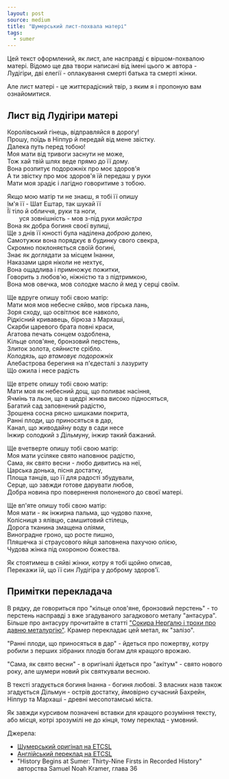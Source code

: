 ```yaml
---
layout: post
source: medium
title: "Шумерський лист-похвала матері"
tags:
  - sumer
---
```

Цей текст оформлений, як лист, але насправді є віршом-похвалою матері.
Відомо ще два твори написані від імені цього ж автора - Лудігіри, дві елегії - оплакування смерті батька та смерті жінки.

Але лист матері - це життєрадісний твір, з яким я і пропоную вам ознайомитися.

## Лист від Лудігіри матері

Королівський гінець, відправляйся в дорогу!  
Прошу, поїдь в Ніппур й передай від мене звістку.  
Далека путь перед тобою!  
Моя мати від тривоги заснути не може,  
Тож хай твій шлях веде прямо до її дому.  
Вона розпитує подорожніх про моє здоров'я  
А ти звістку про моє здоров'я їй передаш у руки   
Мати моя зрадіє і лагідно говоритиме з тобою.  
  
Якщо мою матір ти не знаєш, я тобі її опишу  
Ім'я її - Шат Ештар, так шукай її  
Її тіло й обличчя, руки та ноги,  
  уся зовнішність - мов з-під руки _майстра_  
Вона як добра богиня своєї вулиці,  
Ще з днів її юності була наділена _доброю_ долею,  
Самотужки вона порядкує в будинку свого свекра,  
Скромно поклоняється своїй богині,  
Знає як доглядати за місцем Інанни,  
Наказами царя ніколи не нехтує,  
Вона ощадлива і примножує пожитки,  
Говорить з любов'ю, ніжністю та з підтримкою,  
Вона мов овечка, мов солодке масло й мед у серці своїм.  
  
Ще вдруге опишу тобі свою матір:  
Мати моя мов небесне сяйво, мов гірська лань,  
Зоря сходу, що освітлює все навколо,  
Рідкісний кривавець, бірюза з Мархаші,  
Скарби царевого брата повні краси,  
Агатова печать сонцем оздоблена,   
Кільце олов'яне, бронзовий перстень,  
Злиток золота, сяйнисте срібло.  
_Колодязь, що втамовує подорожніх_  
Алебастрова берегиня на п'єдесталі з лазуриту   
Що ожила і несе радість  
  
Ще втретє опишу тобі свою матір:  
Мати моя як небесний дощ, що поливає насіння,  
Ячмінь та льон, що в щедрі жнива високо підносяться,  
Багатий сад заповнений радістю,  
Зрошена сосна рясно шишками покрита,  
Ранні плоди, що приносяться в дар,  
Канал, що живодайну воду в сади несе  
Інжир солодкий з Дільмуну, інжир такий бажаний.  
  
Ще вчетверте опишу тобі свою матір:  
Моя мати усіляке свято наповнює радістю,  
Сама, як свято весни - любо дивитись на неї,  
Царська донька, пісня достатку,  
Площа танців, що її для радості збудували,  
Серце, що завжди готове дарувати любов,  
Добра новина про повернення полоненого до своєї матері.  
  
Ще вп'яте опишу тобі свою матір:  
Моя мати - як інжирна пальма, що чудово пахне,  
Колісниця з ялівцю, самшитовий стілець,  
Дорога тканина змащена оліями,  
Виноградне гроно, що росте пишно,  
Пляшечка зі страусового яйця заповнена пахучою олією,  
Чудова жінка під охороною божества.  
  
Як стоятимеш в сяйві жінки, котру я тобі щойно описав,  
Перекажи їй, що її син Лудігіра у доброму здоров'ї.  

## Примітки перекладача

В рядку, де говориться про "кільце олов'яне, бронзовий перстень" - то перстень насправді з вже згадуваного загадкового металу "антасура". 
Більше про антасуру прочитайте в статті ["Сокира Нерґалю і трохи про давню металургію"](https://medium.com/@navpil/nergal-axe-31f7de8a64b7). 
Крамер перекладає цей метал, як "залізо".

"Ранні плоди, що приносяться в дар" - йдеться про пожертву, котру робили з перших зібраних плодів богам для кращого врожаю.

"Сама, як свято весни" - в оригіналі йдеться про "акітум" - свято нового року, але шумери новий рік святкували весною.

В тексті згадується богиня Інанна - богиня любові. З власних назв також згадується Дільмун - острів достатку, ймовірно сучасний Бахрейн, Ніппур та Мархаші - древні месопотамські міста.

Як завжди курсивом позначені вставки для кращого розуміння тексту, або місця, котрі зрозумілі не до кінця, тому переклад - умовний. 

Джерела:

 - [Шумерський оригінал на ETCSL](https://etcsl.orinst.ox.ac.uk/cgi-bin/etcsl.cgi?text=c.5.5.1#)
 - [Англійський переклад на ETCSL](https://etcsl.orinst.ox.ac.uk/cgi-bin/etcsl.cgi?text=t.5.5.1#)
 - "History Begins at Sumer: Thirty-Nine Firsts in Recorded History" авторства Samuel Noah Kramer, глава 36